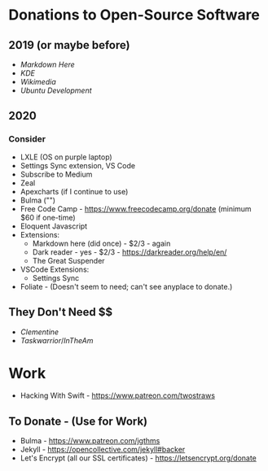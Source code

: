 # Donations to Open-Source Software

## 2019 (or maybe before)

* *Markdown Here*
* *KDE*
* *Wikimedia* 
* *Ubuntu Development*

## 2020


### Consider

* LXLE (OS on purple laptop)
* Settings Sync extension, VS Code
* Subscribe to Medium
* Zeal
* Apexcharts (if I continue to use)
* Bulma ("")
* Free Code Camp - https://www.freecodecamp.org/donate (minimum $60 if one-time)
* Eloquent Javascript
* Extensions:
    * Markdown here (did once) - $2/3 - again
    * Dark reader - yes - $2/3 - https://darkreader.org/help/en/
    * The Great Suspender
* VSCode Extensions:
    * Settings Sync
* Foliate - (Doesn't seem to need; can't see anyplace to donate.)  

## They Don't Need $$

* *Clementine*
* *Taskwarrior*/*InTheAm*


# Work

* Hacking With Swift - https://www.patreon.com/twostraws

## To Donate - (Use for Work)

* Bulma - https://www.patreon.com/jgthms
* Jekyll - https://opencollective.com/jekyll#backer 
* Let's Encrypt (all our SSL certificates) - https://letsencrypt.org/donate
